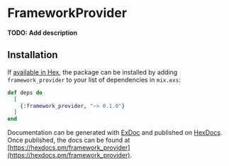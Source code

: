 # FrameworkProvider

**TODO: Add description**

## Installation

If [available in Hex](https://hex.pm/docs/publish), the package can be installed
by adding `framework_provider` to your list of dependencies in `mix.exs`:

```elixir
def deps do
  [
    {:framework_provider, "~> 0.1.0"}
  ]
end
```

Documentation can be generated with [ExDoc](https://github.com/elixir-lang/ex_doc)
and published on [HexDocs](https://hexdocs.pm). Once published, the docs can
be found at [https://hexdocs.pm/framework_provider](https://hexdocs.pm/framework_provider).

